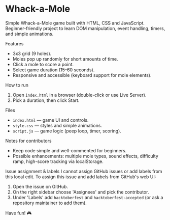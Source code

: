 # Whack-a-Mole

Simple Whack-a-Mole game built with HTML, CSS and JavaScript. Beginner-friendly project to learn DOM manipulation, event handling, timers, and simple animations.

Features
- 3x3 grid (9 holes).
- Moles pop up randomly for short amounts of time.
- Click a mole to score a point.
- Select game duration (15–60 seconds).
- Responsive and accessible (keyboard support for mole elements).

How to run
1. Open `index.html` in a browser (double-click or use Live Server).
2. Pick a duration, then click Start.

Files
- `index.html` — game UI and controls.
- `style.css` — styles and simple animations.
- `script.js` — game logic (peep loop, timer, scoring).

Notes for contributors
- Keep code simple and well-commented for beginners.
- Possible enhancements: multiple mole types, sound effects, difficulty ramp, high-score tracking via localStorage.

Issue assignment & labels
I cannot assign GitHub issues or add labels from this local edit. To assign this issue and add labels from GitHub's web UI:
1. Open the issue on GitHub.
2. On the right sidebar choose 'Assignees' and pick the contributor.
3. Under 'Labels' add `hacktoberfest` and `hacktoberfest-accepted` (or ask a repository maintainer to add them).

Have fun! 🎮
